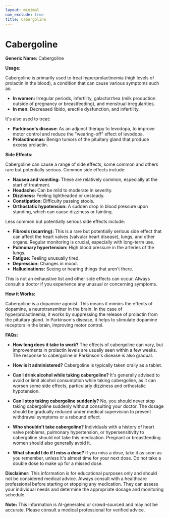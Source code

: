 ```yaml
---
layout: minimal
nav_exclude: true
title: Cabergoline
---
```


# Cabergoline

**Generic Name:** Cabergoline

**Usage:**

Cabergoline is primarily used to treat hyperprolactinemia (high levels of prolactin in the blood), a condition that can cause various symptoms such as:

* **In women:** Irregular periods, infertility, galactorrhea (milk production outside of pregnancy or breastfeeding), and menstrual irregularities.
* **In men:** Decreased libido, erectile dysfunction, and infertility.

It's also used to treat:

* **Parkinson's disease:**  As an adjunct therapy to levodopa, to improve motor control and reduce the "wearing-off" effect of levodopa.
* **Prolactinomas:**  Benign tumors of the pituitary gland that produce excess prolactin.


**Side Effects:**

Cabergoline can cause a range of side effects, some common and others rare but potentially serious.  Common side effects include:

* **Nausea and vomiting:** These are relatively common, especially at the start of treatment.
* **Headache:**  Can be mild to moderate in severity.
* **Dizziness:** Feeling lightheaded or unsteady.
* **Constipation:** Difficulty passing stools.
* **Orthostatic hypotension:** A sudden drop in blood pressure upon standing, which can cause dizziness or fainting.


Less common but potentially serious side effects include:

* **Fibrosis (scarring):**  This is a rare but potentially serious side effect that can affect the heart valves (valvular heart disease), lungs, and other organs. Regular monitoring is crucial, especially with long-term use.
* **Pulmonary hypertension:**  High blood pressure in the arteries of the lungs.
* **Fatigue:** Feeling unusually tired.
* **Depression:**  Changes in mood.
* **Hallucinations:** Seeing or hearing things that aren't there.

This is not an exhaustive list and other side effects can occur.  Always consult a doctor if you experience any unusual or concerning symptoms.


**How it Works:**

Cabergoline is a dopamine agonist.  This means it mimics the effects of dopamine, a neurotransmitter in the brain.  In the case of hyperprolactinemia, it works by suppressing the release of prolactin from the pituitary gland.  In Parkinson's disease, it helps to stimulate dopamine receptors in the brain, improving motor control.


**FAQs:**

* **How long does it take to work?** The effects of cabergoline can vary, but improvements in prolactin levels are usually seen within a few weeks.  The response to cabergoline in Parkinson's disease is also gradual.

* **How is it administered?** Cabergoline is typically taken orally as a tablet.

* **Can I drink alcohol while taking cabergoline?**  It's generally advised to avoid or limit alcohol consumption while taking cabergoline, as it can worsen some side effects, particularly dizziness and orthostatic hypotension.

* **Can I stop taking cabergoline suddenly?** No, you should never stop taking cabergoline suddenly without consulting your doctor.  The dosage should be gradually reduced under medical supervision to prevent withdrawal symptoms or a rebound effect.

* **Who shouldn't take cabergoline?**  Individuals with a history of heart valve problems, pulmonary hypertension, or hypersensitivity to cabergoline should not take this medication. Pregnant or breastfeeding women should also generally avoid it.

* **What should I do if I miss a dose?** If you miss a dose, take it as soon as you remember, unless it's almost time for your next dose. Do not take a double dose to make up for a missed dose.

**Disclaimer:** This information is for educational purposes only and should not be considered medical advice.  Always consult with a healthcare professional before starting or stopping any medication.  They can assess your individual needs and determine the appropriate dosage and monitoring schedule.


**Note:** This information is AI-generated or crowd-sourced and may not be accurate. Please consult a medical professional for verified advice.
